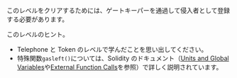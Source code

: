 このレベルをクリアするためには、ゲートキーパーを通過して侵入者として登録する必要があります。

このレベルのヒント。

- Telephone と Token のレベルで学んだことを思い出してください。
- 特殊関数`gasleft()`については、Solidity のドキュメント（[Units and Global Variables](https://docs.soliditylang.org/en/v0.8.3/units-and-global-variables.html)や[External Function Calls](https://docs.soliditylang.org/en/v0.8.3/control-structures.html#external-function-calls)を参照）で詳しく説明されています。
